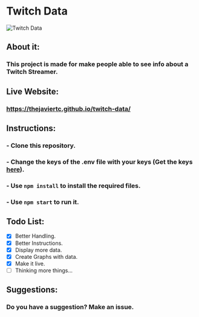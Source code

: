 # **Twitch Data**
![Twitch Data](https://thejaviertc.github.io/portfolio-javiertc/static/media/twitch_data.456d10d3.jpg)

## **About it:**
### **This project is made for make people able to see info about a Twitch Streamer.**

## **Live Website:**
### **https://thejaviertc.github.io/twitch-data/**

## **Instructions:**
### **- Clone this repository.**
### **- Change the keys of the .env file with your keys (Get the keys [here](https://dev.twitch.tv/)).**
### **- Use `npm install` to install the required files.**
### **- Use `npm start` to run it.**

## **Todo List:**
- [x] Better Handling.
- [x] Better Instructions.
- [x] Display more data.
- [x] Create Graphs with data.
- [x] Make it live. 
- [ ] Thinking more things...

## **Suggestions:**
### **Do you have a suggestion? Make an issue.**
